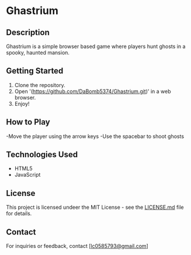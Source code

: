 # Ghastrium

## Description
Ghastrium is a simple browser based game where players hunt ghosts in a spooky, haunted mansion.

## Getting Started
1. Clone the repository.
2. Open '(https://github.com/DaBomb5374/Ghastrium.git)' in a web browser.
3. Enjoy!

## How to Play
-Move the player using the arrow keys
-Use the spacebar to shoot ghosts

## Technologies Used
- HTML5
- JavaScript

## License
This project is licensed undeer the MIT License - see the [LICENSE.md](LICENSE.md) file for details.

## Contact
For inquiries or feedback, contact [lc0585793@gmail.com]
